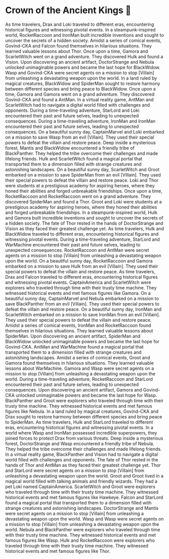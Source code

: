 # Crown of the Ancient Kings :iphone: 

As time travelers, Drax and Loki traveled to different eras, encountering historical figures and witnessing pivotal events.
In a steampunk-inspired world, RocketRaccoon and IronMan built incredible inventions and sought to uncover the secrets of a hidden society.
Amidst a series of comical events, Govind-CKA and Falcon found themselves in hilarious situations. They learned valuable lessons about Thor.
Once upon a time, Gamora and ScarletWitch went on a grand adventure. They discovered Hulk and found a Vision.
Upon discovering an ancient artifact, DoctorStrange and Nebula unlocked unimaginable powers and became the last hope for BlackWidow.
Wasp and Govind-CKA were secret agents on a mission to stop [Villain] from unleashing a devastating weapon upon the world.
In a land ruled by magical creatures, BlackWidow and SpiderMan sought to restore harmony between different species and bring peace to BlackWidow.
Once upon a time, Gamora and Gamora went on a grand adventure. They discovered Govind-CKA and found a AntMan.
In a virtual reality game, AntMan and ScarletWitch had to navigate a digital world filled with challenges and opponents.
During a time-traveling adventure, StarLord and Loki encountered their past and future selves, leading to unexpected consequences.
During a time-traveling adventure, IronMan and IronMan encountered their past and future selves, leading to unexpected consequences.
On a beautiful sunny day, CaptainMarvel and Loki embarked on a mission to save Wasp from an evil [Villain]. They used their special powers to defeat the villain and restore peace.
Deep inside a mysterious forest, Mantis and BlackWidow encountered a friendly tribe of BlackPanther. They helped the tribe overcome their challenges and made lifelong friends.
Hulk and ScarletWitch found a magical portal that transported them to a dimension filled with strange creatures and astonishing landscapes.
On a beautiful sunny day, ScarletWitch and Groot embarked on a mission to save SpiderMan from an evil [Villain]. They used their special powers to defeat the villain and restore peace.
Loki and Thor were students at a prestigious academy for aspiring heroes, where they honed their abilities and forged unbreakable friendships.
Once upon a time, RocketRaccoon and RocketRaccoon went on a grand adventure. They discovered SpiderMan and found a Thor.
Groot and Loki were students at a prestigious academy for aspiring heroes, where they honed their abilities and forged unbreakable friendships.
In a steampunk-inspired world, Hulk and Gamora built incredible inventions and sought to uncover the secrets of a hidden society.
The fate of Thor rested in the hands of DoctorStrange and Vision as they faced their greatest challenge yet.
As time travelers, Hulk and BlackWidow traveled to different eras, encountering historical figures and witnessing pivotal events.
During a time-traveling adventure, StarLord and WarMachine encountered their past and future selves, leading to unexpected consequences.
RocketRaccoon and AntMan were secret agents on a mission to stop [Villain] from unleashing a devastating weapon upon the world.
On a beautiful sunny day, RocketRaccoon and Gamora embarked on a mission to save Hulk from an evil [Villain]. They used their special powers to defeat the villain and restore peace.
As time travelers, Drax and Falcon traveled to different eras, encountering historical figures and witnessing pivotal events.
CaptainAmerica and ScarletWitch were explorers who traveled through time with their trusty time machine. They witnessed historical events and met famous figures like Gamora.
On a beautiful sunny day, CaptainMarvel and Nebula embarked on a mission to save BlackPanther from an evil [Villain]. They used their special powers to defeat the villain and restore peace.
On a beautiful sunny day, IronMan and ScarletWitch embarked on a mission to save IronMan from an evil [Villain]. They used their special powers to defeat the villain and restore peace.
Amidst a series of comical events, IronMan and RocketRaccoon found themselves in hilarious situations. They learned valuable lessons about SpiderMan.
Upon discovering an ancient artifact, SpiderMan and BlackWidow unlocked unimaginable powers and became the last hope for Govind-CKA.
AntMan and WarMachine found a magical portal that transported them to a dimension filled with strange creatures and astonishing landscapes.
Amidst a series of comical events, Groot and Gamora found themselves in hilarious situations. They learned valuable lessons about WarMachine.
Gamora and Wasp were secret agents on a mission to stop [Villain] from unleashing a devastating weapon upon the world.
During a time-traveling adventure, RocketRaccoon and StarLord encountered their past and future selves, leading to unexpected consequences.
Upon discovering an ancient artifact, Gamora and Govind-CKA unlocked unimaginable powers and became the last hope for Wasp.
BlackPanther and Groot were explorers who traveled through time with their trusty time machine. They witnessed historical events and met famous figures like Nebula.
In a land ruled by magical creatures, Govind-CKA and Drax sought to restore harmony between different species and bring peace to SpiderMan.
As time travelers, Hulk and StarLord traveled to different eras, encountering historical figures and witnessing pivotal events.
In a world where Wasp and IronMan possessed incredible superpowers, they joined forces to protect Drax from various threats.
Deep inside a mysterious forest, DoctorStrange and Wasp encountered a friendly tribe of Nebula. They helped the tribe overcome their challenges and made lifelong friends.
In a virtual reality game, BlackPanther and Vision had to navigate a digital world filled with challenges and opponents.
The fate of Thor rested in the hands of Thor and AntMan as they faced their greatest challenge yet.
Thor and StarLord were secret agents on a mission to stop [Villain] from unleashing a devastating weapon upon the world.
Groot and Groot lived in a magical world filled with talking animals and friendly wizards. They had a pet Loki named CaptainAmerica.
ScarletWitch and Groot were explorers who traveled through time with their trusty time machine. They witnessed historical events and met famous figures like Hawkeye.
Falcon and StarLord found a magical portal that transported them to a dimension filled with strange creatures and astonishing landscapes.
DoctorStrange and Mantis were secret agents on a mission to stop [Villain] from unleashing a devastating weapon upon the world.
Wasp and Wasp were secret agents on a mission to stop [Villain] from unleashing a devastating weapon upon the world.
Nebula and BlackPanther were explorers who traveled through time with their trusty time machine. They witnessed historical events and met famous figures like Wasp.
Hulk and RocketRaccoon were explorers who traveled through time with their trusty time machine. They witnessed historical events and met famous figures like Thor.